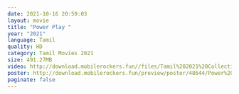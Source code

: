```yaml
---
date: 2021-10-16 20:59:03
layout: movie
title: "Power Play "
year: "2021"
language: Tamil
quality: HD
category: Tamil Movies 2021
size: 491.27MB
video: http://download.mobilerockers.fun//files/Tamil%202021%20Collection/Power%20Play%20(2021)/Power%20Play%20(2021)%20Full%20Movies/Power%20Play%20(2021)%20HDRip/Power%20Play%20(2021)%20HDRip%20Single%20Part.mp4
poster: http://download.mobilerockers.fun/preview/poster/48644/Power%20Play%20(2021).png
paginate: false
---
```

